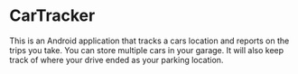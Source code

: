 # CarTracker
This is an Android application that tracks a cars location and reports on the trips you take.
You can store multiple cars in your garage. 
It will also keep track of where your drive ended as your parking location.

